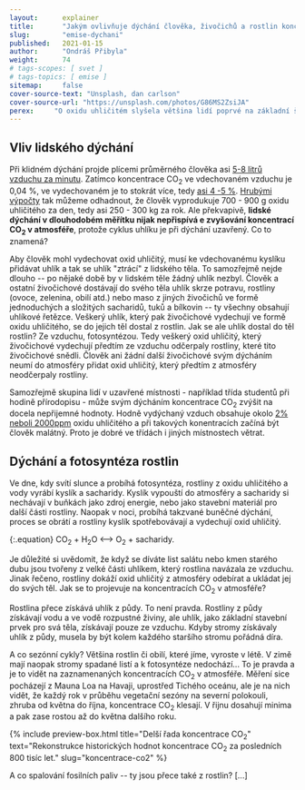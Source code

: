 ```yaml
---
layout:      explainer
title:       "Jakým ovlivňuje dýchání člověka, živočichů a rostlin koncentrace CO<sub>2</sub> v atmosféře? (neveřejné)"
slug:        "emise-dychani"
published:   2021-01-15
author:      "Ondráš Přibyla"
weight:      74
# tags-scopes: [ svet ]
# tags-topics: [ emise ]
sitemap:     false
cover-source-text: "Unsplash, dan carlson"
cover-source-url: "https://unsplash.com/photos/G86MS2ZsiJA"
perex:     "O oxidu uhličitém slyšela většina lidí poprvé na základní škole v přírodopise, kde se dozvěděli, že oxid uhličitý vzniká při hoření a při dýchání. A také víme, že v místnosti může být vydýcháno, což prakticky znamená, že je tam více oxidu uhličitého, než by bylo příjemné. V souvislosti s klimatickou změnou se pak mluví o oxidu uhličitém jako o skleníkovém plynu a řeší se snižování emisí CO<sub>2</sub>. Je tedy na místě otázka, zda lidské  dýchání vlastně není podstatným zdrojem emisí CO<sub>2</sub>, zejména když je nyní na planetě 7 miliard lidí? V tomto clánku se podíváme na tedy podíváme na vliv dýchání člověka, dalších živočichů a rostlin podrobněji. "
---
```


## Vliv lidského dýchání

Při klidném dýchání projde plícemi průměrného člověka  asi [5-8 litrů vzduchu za minutu](https://en.wikipedia.org/wiki/Minute_ventilation). Zatímco koncentrace CO<sub>2</sub> ve vdechovaném vzduchu je 0,04 %, ve vydechovaném je to stokrát více, tedy [asi 4 -5 %](https://en.wikipedia.org/wiki/Breathing). [Hrubými výpočty](https://www.globe.gov/explore-science/scientists-blog/archived-posts/sciblog/2008/08/11/release-of-carbon-dioxide-by-individual-humans/comment-page-1/index.html) tak můžeme odhadnout, že člověk vyprodukuje 700 - 900 g oxidu uhličitého za den, tedy asi 250 - 300 kg za rok.  Ale překvapivě, **lidské dýchání v dlouhodobém měřítku nijak nepřispívá e zvyšování koncentrací CO<sub>2</sub> v atmosféře**, protože cyklus uhlíku je při dýchání uzavřený. Co to znamená?  

Aby člověk mohl vydechovat oxid uhličitý, musí ke vdechovanému kyslíku přidávat uhlík a tak se uhlík "ztrácí" z lidského těla. To samozřejmě nejde dlouho -- po nějaké době by v lidském těle žádný uhlík nezbyl. Člověk a ostatní živočichové dostávají do svého těla uhlík skrze potravu, rostliny (ovoce, zelenina, obilí atd.) nebo maso z jiných živočichů  ve formě jednoduchých a složitých sacharidů, tuků a bílkovin -- ty všechny obsahují uhlíkové řetězce. Veškerý uhlík, který pak živočichové vydechují ve formě oxidu uhličitého, se do jejich těl dostal z rostlin. Jak se ale uhlík dostal do těl rostlin? Ze vzduchu, fotosyntézou. Tedy veškerý oxid uhličitý, který živočichové vydechují předtím ze vzduchu odčerpaly rostliny, které tito živočichové snědli. Člověk ani žádní další živočichové svým dýcháním neumí do atmosféry přidat oxid uhličitý, který předtím z atmosféry neodčerpaly rostliny.

Samozřejmě skupina lidí v uzavřené místnosti - například třída studentů při hodině přírodopisu - může svým dýcháním koncentrace CO<sub>2</sub> zvýšit na docela nepřijemné hodnoty. Hodně vydýchaný vzduch obsahuje okolo [2% neboli 2000ppm](https://www.kane.co.uk/knowledge-centre/what-are-safe-levels-of-co-and-co2-in-rooms) oxidu uhličitého a při takových konentracích začíná být člověk malátný. Proto je dobré ve třídách i jiných místnostech větrat.

## Dýchání a fotosyntéza rostlin

Ve dne, kdy svítí slunce a probíhá fotosyntéza, rostliny z oxidu uhličitého a vody vyrábí kyslík a sacharidy. Kyslík vypouští do atmosféry a sacharidy si nechávají v buňkách jako zdroj energie, nebo jako stavební materiál pro další části rostliny. Naopak v noci, probíhá takzvané buněčné dýchání, proces se obrátí a rostliny kyslík spotřebovávají a vydechují oxid uhličitý.

{:.equation}
CO<sub>2</sub> + H<sub>2</sub>O ⟷ O<sub>2</sub> + sacharidy.

Je důležité si uvědomit, že když se díváte list salátu nebo kmen starého dubu jsou tvořeny z velké části uhlíkem, který rostlina navázala ze vzduchu. Jinak řečeno, rostliny dokáží oxid uhličitý z atmosféry odebírat a ukládat jej do svých těl. Jak se to projevuje na koncentracích CO<sub>2</sub> v atmosféře? 


Rostlina přece získává uhlík z půdy. To není pravda. Rostliny z půdy získávají vodu a ve vodě rozpustné živiny, ale uhlík, jako základní stavební prvek pro svá těla, získávají pouze ze vzduchu. Kdyby stromy získávaly uhlík z půdy, musela by být kolem každého staršího stromu pořádná díra.

A co sezónní cykly? Většina rostlin či obilí, které jíme, vyroste v létě. V zimě mají naopak stromy spadané listí a k fotosyntéze nedochází... To je pravda a je to vidět na zaznamenaných koncentracích CO<sub>2</sub> v atmosféře. Měření sice pocházejí z Mauna Loa na Havaji, uprostřed Tichého oceánu, ale je na nich vidět, že každý rok v průběhu vegetační sezóny na severní polokouli, zhruba od května do října, koncentrace CO<sub>2</sub> klesají. V řijnu dosahují minima a pak zase rostou až do května dalšího roku.

{% include preview-box.html
    title="Delší řada koncentrace CO<sub>2</sub>"
    text="Rekonstrukce historických hodnot koncentrace CO<sub>2</sub> za posledních 800 tisíc let."
    slug="koncentrace-co2"
%}

A co spalování fosilních paliv -- ty jsou přece také z rostlin? [...]
